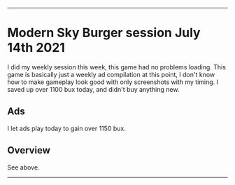 
***

# Modern Sky Burger session July 14th 2021

I did my weekly session this week, this game had no problems loading. This game is basically just a weekly ad compilation at this point, I don't know how to make gameplay look good with only screenshots with my timing. I saved up over 1100 bux today, and didn't buy anything new.

## Ads

I let ads play today to gain over 1150 bux. <!-- I prepared my laptop, went outside, and did some basic chores as I waited through the first of the crappy ads, but then focused on documenting the ads, as there were some ridiculous ones today. !-->

<!-- This was mainly just ads today, I stopped early on, as it wasn't worth my time (I mostly wrote notes on my laptop during this time) I stopped at a palindrome of 27272 (minus the 80 cents) !-->

## Overview

See above.

***

